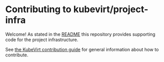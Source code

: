# Contributing to kubevirt/project-infra

Welcome! As stated in the [README](README.md) this repository provides supporting code for the project infrastructure.

See [the KubeVirt contribution guide](https://github.com/kubevirt/kubevirt/blob/master/CONTRIBUTING.md) for general information about how to contribute.
